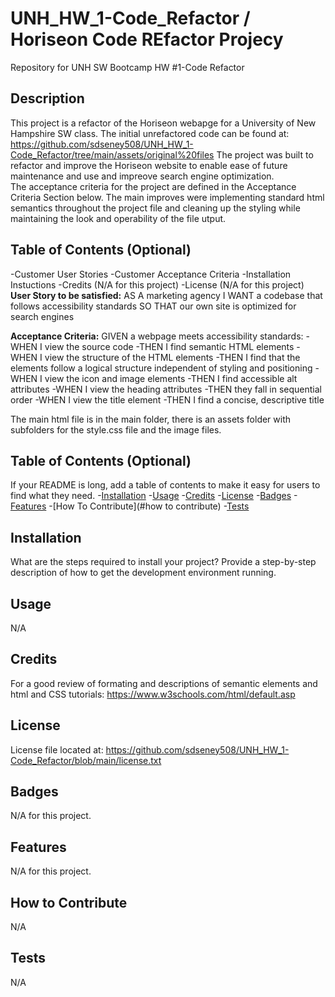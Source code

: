 # UNH_HW_1-Code_Refactor / Horiseon Code REfactor Projecy
Repository for UNH SW Bootcamp HW #1-Code Refactor

## Description
This project is a refactor of the Horiseon webapge for a University of New Hampshire SW class.  The initial unrefactored code can be found at:
  https://github.com/sdseney508/UNH_HW_1-Code_Refactor/tree/main/assets/original%20files
The project was built to refactor and improve the Horiseon website to enable ease of future maintenance and use and impreove search engine optimization.  
The acceptance criteria for the project are defined in the Acceptance Criteria Section below.  The main improves were implementing standard html semantics
throughout the project file and cleaning up the styling while maintaining the look and operability of the file utput.

## Table of Contents (Optional)
-Customer User Stories
-Customer Acceptance Criteria
-Installation Instuctions
-Credits (N/A for this project)
-License (N/A for this project)
**User Story to be satisfied:**
AS A marketing agency
I WANT a codebase that follows accessibility standards
SO THAT our own site is optimized for search engines

**Acceptance Criteria:**
GIVEN a webpage meets accessibility standards:
-WHEN I view the source code
  -THEN I find semantic HTML elements
-WHEN I view the structure of the HTML elements
  -THEN I find that the elements follow a logical structure independent of styling and positioning
-WHEN I view the icon and image elements
  -THEN I find accessible alt attributes
-WHEN I view the heading attributes
  -THEN they fall in sequential order
-WHEN I view the title element
  -THEN I find a concise, descriptive title


The main html file is in the main folder, there is an assets folder with subfolders for the style.css file and the image files.
## Table of Contents (Optional)
If your README is long, add a table of contents to make it easy for users to find what they need.
-[Installation](#installation)
-[Usage](#usage)
-[Credits](#credits)
-[License](#license)
-[Badges](#badges)
-[Features](#features)
-[How To Contribute](#how to contribute)
-[Tests](#tests)


## Installation
What are the steps required to install your project? Provide a step-by-step description of how to get the development environment running.

## Usage
N/A

## Credits
For a good review of formating and descriptions of semantic elements and html and CSS tutorials:  https://www.w3schools.com/html/default.asp
## License
License file located at: https://github.com/sdseney508/UNH_HW_1-Code_Refactor/blob/main/license.txt

## Badges
N/A for this project.

## Features
N/A for this project.

## How to Contribute
N/A

## Tests
N/A
